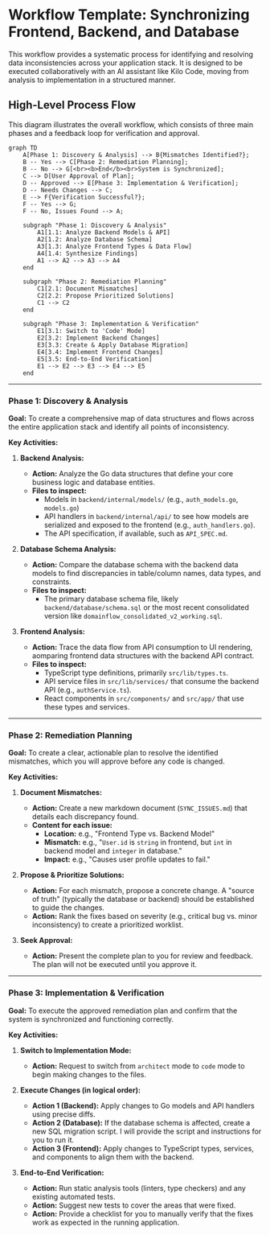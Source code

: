 # Workflow Template: Synchronizing Frontend, Backend, and Database

This workflow provides a systematic process for identifying and resolving data inconsistencies across your application stack. It is designed to be executed collaboratively with an AI assistant like Kilo Code, moving from analysis to implementation in a structured manner.

## High-Level Process Flow

This diagram illustrates the overall workflow, which consists of three main phases and a feedback loop for verification and approval.

```mermaid
graph TD
    A[Phase 1: Discovery & Analysis] --> B{Mismatches Identified?};
    B -- Yes --> C[Phase 2: Remediation Planning];
    B -- No --> G[<br><b>End</b><br>System is Synchronized];
    C --> D[User Approval of Plan];
    D -- Approved --> E[Phase 3: Implementation & Verification];
    D -- Needs Changes --> C;
    E --> F{Verification Successful?};
    F -- Yes --> G;
    F -- No, Issues Found --> A;

    subgraph "Phase 1: Discovery & Analysis"
        A1[1.1: Analyze Backend Models & API]
        A2[1.2: Analyze Database Schema]
        A3[1.3: Analyze Frontend Types & Data Flow]
        A4[1.4: Synthesize Findings]
        A1 --> A2 --> A3 --> A4
    end

    subgraph "Phase 2: Remediation Planning"
        C1[2.1: Document Mismatches]
        C2[2.2: Propose Prioritized Solutions]
        C1 --> C2
    end

    subgraph "Phase 3: Implementation & Verification"
        E1[3.1: Switch to 'Code' Mode]
        E2[3.2: Implement Backend Changes]
        E3[3.3: Create & Apply Database Migration]
        E4[3.4: Implement Frontend Changes]
        E5[3.5: End-to-End Verification]
        E1 --> E2 --> E3 --> E4 --> E5
    end
```

---

### **Phase 1: Discovery & Analysis**

**Goal:** To create a comprehensive map of data structures and flows across the entire application stack and identify all points of inconsistency.

**Key Activities:**

1.  **Backend Analysis:**
    *   **Action:** Analyze the Go data structures that define your core business logic and database entities.
    *   **Files to inspect:**
        *   Models in `backend/internal/models/` (e.g., `auth_models.go`, `models.go`)
        *   API handlers in `backend/internal/api/` to see how models are serialized and exposed to the frontend (e.g., `auth_handlers.go`).
        *   The API specification, if available, such as `API_SPEC.md`.

2.  **Database Schema Analysis:**
    *   **Action:** Compare the database schema with the backend data models to find discrepancies in table/column names, data types, and constraints.
    *   **Files to inspect:**
        *   The primary database schema file, likely `backend/database/schema.sql` or the most recent consolidated version like `domainflow_consolidated_v2_working.sql`.

3.  **Frontend Analysis:**
    *   **Action:** Trace the data flow from API consumption to UI rendering, aomparing frontend data structures with the backend API contract.
    *   **Files to inspect:**
        *   TypeScript type definitions, primarily `src/lib/types.ts`.
        *   API service files in `src/lib/services/` that consume the backend API (e.g., `authService.ts`).
        *   React components in `src/components/` and `src/app/` that use these types and services.

---

### **Phase 2: Remediation Planning**

**Goal:** To create a clear, actionable plan to resolve the identified mismatches, which you will approve before any code is changed.

**Key Activities:**

1.  **Document Mismatches:**
    *   **Action:** Create a new markdown document (`SYNC_ISSUES.md`) that details each discrepancy found.
    *   **Content for each issue:**
        *   **Location:** e.g., "Frontend Type vs. Backend Model"
        *   **Mismatch:** e.g., "`User.id` is `string` in frontend, but `int` in backend model and `integer` in database."
        *   **Impact:** e.g., "Causes user profile updates to fail."

2.  **Propose & Prioritize Solutions:**
    *   **Action:** For each mismatch, propose a concrete change. A "source of truth" (typically the database or backend) should be established to guide the changes.
    *   **Action:** Rank the fixes based on severity (e.g., critical bug vs. minor inconsistency) to create a prioritized worklist.

3.  **Seek Approval:**
    *   **Action:** Present the complete plan to you for review and feedback. The plan will not be executed until you approve it.

---

### **Phase 3: Implementation & Verification**

**Goal:** To execute the approved remediation plan and confirm that the system is synchronized and functioning correctly.

**Key Activities:**

1.  **Switch to Implementation Mode:**
    *   **Action:** Request to switch from `architect` mode to `code` mode to begin making changes to the files.

2.  **Execute Changes (in logical order):**
    *   **Action 1 (Backend):** Apply changes to Go models and API handlers using precise diffs.
    *   **Action 2 (Database):** If the database schema is affected, create a new SQL migration script. I will provide the script and instructions for you to run it.
    *   **Action 3 (Frontend):** Apply changes to TypeScript types, services, and components to align them with the backend.

3.  **End-to-End Verification:**
    *   **Action:** Run static analysis tools (linters, type checkers) and any existing automated tests.
    *   **Action:** Suggest new tests to cover the areas that were fixed.
    *   **Action:** Provide a checklist for you to manually verify that the fixes work as expected in the running application.